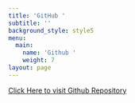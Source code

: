 ```yaml
---
title: 'GitHub '
subtitle: ''
background_style: style5
menu:
  main:
    name: 'Github '
    weight: 7
layout: page
---
```

[Click Here to visit Github Repository](https://github.com/anilboy78/healthytrippin.git)
